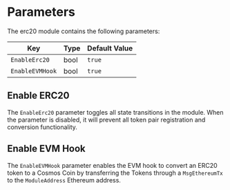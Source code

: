 <!--
order: 7
-->

# Parameters

The erc20 module contains the following parameters:

| Key                     | Type          | Default Value                 |
| ----------------------- | ------------- | ----------------------------- |
| `EnableErc20`    | bool          | `true`                        |
| `EnableEVMHook`         | bool          | `true`                        |

## Enable ERC20

The `EnableErc20` parameter toggles all state transitions in the module.
When the parameter is disabled, it will prevent all token pair registration and conversion functionality.

## Enable EVM Hook

The `EnableEVMHook` parameter enables the EVM hook to convert an ERC20 token
to a Cosmos Coin by transferring the Tokens through a `MsgEthereumTx`  to the `ModuleAddress` Ethereum address.
